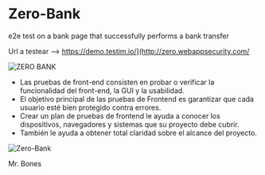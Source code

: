 # Zero-Bank

e2e test on a bank page that successfully performs a bank transfer

Url a testear --> https://demo.testim.io/](http://zero.webappsecurity.com/

![ZERO BANK](https://github.com/Hotbones/Zero-Bank/assets/105388226/aa4652fc-ba6d-4611-9010-4b36f20cfafe)

- Las pruebas de front-end consisten en probar o verificar la funcionalidad del front-end, la GUI y la usabilidad.
- El objetivo principal de las pruebas de Frontend es garantizar que cada usuario esté bien protegido contra errores.
- Crear un plan de pruebas de frontend le ayuda a conocer los dispositivos, navegadores y sistemas que su proyecto debe cubrir.
- También le ayuda a obtener total claridad sobre el alcance del proyecto.

![Zero-Bank](https://github.com/Hotbones/Zero-Bank/assets/105388226/75d5d0ca-e958-4dc4-8d49-c53d754b51d0)


Mr. Bones
